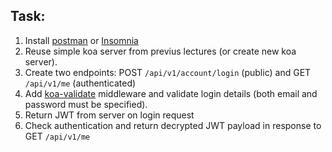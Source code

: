 ## Task:

1. Install [postman](https://www.getpostman.com) or [Insomnia](https://insomnia.rest/download/)
2. Reuse simple koa server from previus lectures (or create new koa server).
3. Create two endpoints: POST `/api/v1/account/login` (public) and GET `/api/v1/me` (authenticated)
4. Add [koa-validate](https://www.npmjs.com/package/koa-validate) middleware and validate login details (both email and password must be specified).
5. Return JWT from server on login request
6. Check authentication and return decrypted JWT payload in response to GET `/api/v1/me`
